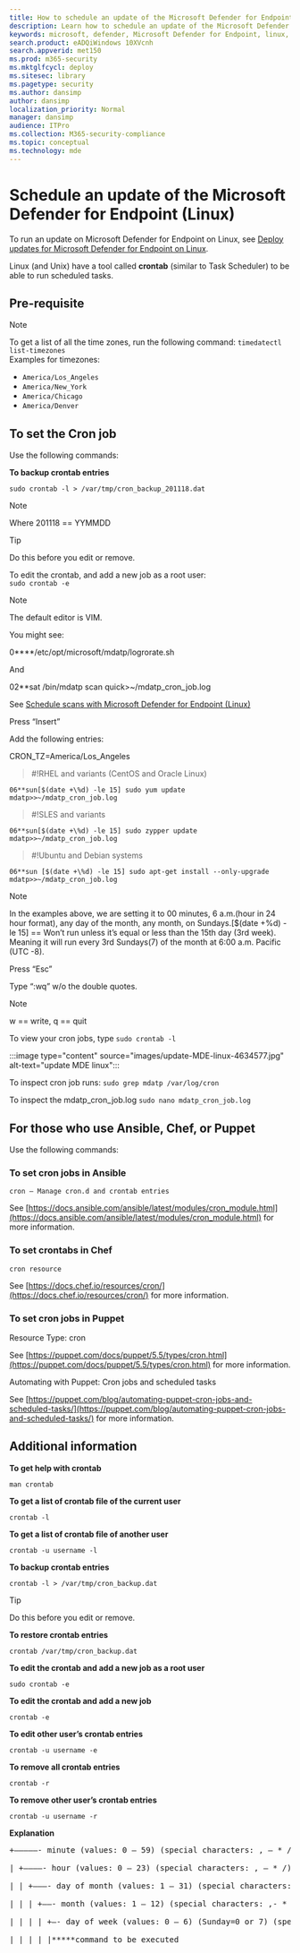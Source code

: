 ```yaml
---
title: How to schedule an update of the Microsoft Defender for Endpoint (Linux)
description: Learn how to schedule an update of the Microsoft Defender for Endpoint (Linux) to better protect your organization's assets.
keywords: microsoft, defender, Microsoft Defender for Endpoint, linux, scans, antivirus, microsoft defender for endpoint (linux)
search.product: eADQiWindows 10XVcnh
search.appverid: met150
ms.prod: m365-security
ms.mktglfcycl: deploy
ms.sitesec: library
ms.pagetype: security
ms.author: dansimp
author: dansimp
localization_priority: Normal
manager: dansimp
audience: ITPro
ms.collection: M365-security-compliance
ms.topic: conceptual
ms.technology: mde
---
```


# Schedule an update of the Microsoft Defender for Endpoint (Linux)

To run an update on Microsoft Defender for Endpoint on Linux, see [Deploy updates for Microsoft Defender for Endpoint on Linux](https://docs.microsoft.com/microsoft-365/security/defender-endpoint/linux-updates).

Linux (and Unix) have a tool called **crontab** (similar to Task Scheduler) to be able to run scheduled tasks.

## Pre-requisite

> [!NOTE]
> To get a list of all the time zones, run the following command:
> `timedatectl list-timezones`<br>
> Examples for timezones: <br>
> - `America/Los_Angeles`
> - `America/New_York`
> - `America/Chicago`
> - `America/Denver`

## To set the Cron job
Use the following commands:

**To backup crontab entries**

`sudo crontab -l > /var/tmp/cron_backup_201118.dat`

> [!NOTE]
> Where 201118 == YYMMDD

> [!TIP]
> Do this before you edit or remove. <br>

To edit the crontab, and add a new job as a root user: <br>
`sudo crontab -e`

> [!NOTE]
> The default editor is VIM.

You might see:

0****/etc/opt/microsoft/mdatp/logrorate.sh

And

02**sat /bin/mdatp scan quick>~/mdatp_cron_job.log

See [Schedule scans with Microsoft Defender for Endpoint (Linux)](linux-schedule-scan-atp.md)

Press “Insert”

Add the following entries:

CRON_TZ=America/Los_Angeles

> #!RHEL and variants (CentOS and Oracle Linux)

`06**sun[$(date +\%d) -le 15] sudo yum update mdatp>>~/mdatp_cron_job.log`

> #!SLES and variants

`06**sun[$(date +\%d) -le 15] sudo zypper update mdatp>>~/mdatp_cron_job.log`

> #!Ubuntu and Debian systems

`06**sun [$(date +\%d) -le 15] sudo apt-get install --only-upgrade mdatp>>~/mdatp_cron_job.log`

> [!NOTE]
> In the examples above, we are setting it to 00 minutes, 6 a.m.(hour in 24 hour format), any day of the month, any month, on Sundays.[$(date +\%d) -le 15] == Won’t run unless it’s equal or less than the 15th day (3rd week). Meaning it will run every 3rd Sundays(7) of the month at 6:00 a.m. Pacific (UTC -8).

Press “Esc”

Type “:wq” w/o the double quotes.

> [!NOTE]
> w == write, q == quit

To view your cron jobs, type `sudo crontab -l`

:::image type="content" source="images/update-MDE-linux-4634577.jpg" alt-text="update MDE linux":::

To inspect cron job runs:
`sudo grep mdatp /var/log/cron`

To inspect the mdatp_cron_job.log
`sudo nano mdatp_cron_job.log`

## For those who use Ansible, Chef, or Puppet

Use the following commands:
### To set cron jobs in Ansible

`cron – Manage cron.d and crontab entries`

See [https://docs.ansible.com/ansible/latest/modules/cron_module.html](https://docs.ansible.com/ansible/latest/modules/cron_module.html) for more information.

### To set crontabs in Chef
`cron resource`

See [https://docs.chef.io/resources/cron/](https://docs.chef.io/resources/cron/) for more information.

### To set cron jobs in Puppet
Resource Type: cron

See [https://puppet.com/docs/puppet/5.5/types/cron.html](https://puppet.com/docs/puppet/5.5/types/cron.html) for more information.

Automating with Puppet: Cron jobs and scheduled tasks

See [https://puppet.com/blog/automating-puppet-cron-jobs-and-scheduled-tasks/](https://puppet.com/blog/automating-puppet-cron-jobs-and-scheduled-tasks/) for more information.

## Additional information

**To get help with crontab**

`man crontab`

**To get a list of crontab file of the current user**

`crontab -l`

**To get a list of crontab file of another user**

`crontab -u username -l`

**To backup crontab entries**

`crontab -l > /var/tmp/cron_backup.dat`

> [!TIP]
> Do this before you edit or remove. <br>

**To restore crontab entries**

`crontab /var/tmp/cron_backup.dat`

**To edit the crontab and add a new job as a root user**

`sudo crontab -e`

**To edit the crontab and add a new job**

`crontab -e`

**To edit other user’s crontab entries**

`crontab -u username -e`

**To remove all crontab entries**

`crontab -r`

**To remove other user’s crontab entries**

`crontab -u username -r`

**Explanation**

<pre>
+—————- minute (values: 0 – 59) (special characters: , – * /)  <br>
| +————- hour (values: 0 – 23) (special characters: , – * /) <br>
| | +———- day of month (values: 1 – 31) (special characters: , – * / L W C)  <br>
| | | +——- month (values: 1 – 12) (special characters: ,- * / )  <br>
| | | | +—- day of week (values: 0 – 6) (Sunday=0 or 7) (special characters: , – * / L W C) <br>
| | | | |*****command to be executed
</pre>

